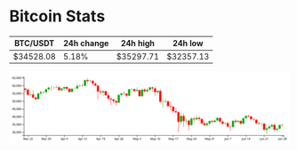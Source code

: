 # Bitcoin Stats

BTC/USDT|24h change|24h high|24h low|
|---|---|---|---|
|$34528.08|5.18%|$35297.71|$32357.13|

<img src="./chart.svg">
